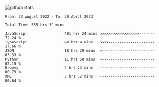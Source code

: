 
![github stats](https://github-readme-stats.vercel.app/api?username=realmahd1&show_icons=true&theme=codeSTACKr&hide_rank=true&count_private=true)

<!--START_SECTION:waka-->

```text
From: 23 August 2022 - To: 30 April 2023

Total Time: 555 hrs 39 mins

JavaScript                 401 hrs 24 mins >>>>>>>>>>>>>>>>>>-------   72.24 %
TypeScript                 98 hrs 9 mins   >>>>---------------------   17.66 %
JSON                       18 hrs 29 mins  >------------------------   03.33 %
Python                     11 hrs 58 mins  >------------------------   02.15 %
Groovy                     4 hrs 23 mins   -------------------------   00.79 %
XML                        3 hrs 32 mins   -------------------------   00.64 %
```

<!--END_SECTION:waka-->
